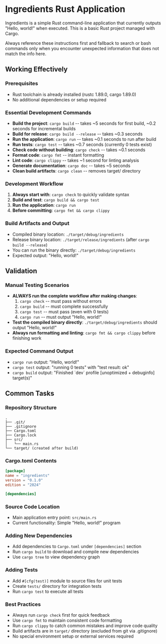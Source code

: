 # Ingredients Rust Application

Ingredients is a simple Rust command-line application that currently outputs "Hello, world!" when executed. This is a basic Rust project managed with Cargo.

Always reference these instructions first and fallback to search or bash commands only when you encounter unexpected information that does not match the info here.

## Working Effectively

### Prerequisites
- Rust toolchain is already installed (rustc 1.89.0, cargo 1.89.0)
- No additional dependencies or setup required

### Essential Development Commands
- **Build the project**: `cargo build` -- takes ~5 seconds for first build, ~0.2 seconds for incremental builds
- **Build for release**: `cargo build --release` -- takes ~0.3 seconds  
- **Run the application**: `cargo run` -- takes ~0.1 seconds to run after build
- **Run tests**: `cargo test` -- takes ~0.7 seconds (currently 0 tests exist)
- **Check code without building**: `cargo check` -- takes ~0.1 seconds
- **Format code**: `cargo fmt` -- instant formatting
- **Lint code**: `cargo clippy` -- takes ~1 second for linting analysis
- **Generate documentation**: `cargo doc` -- takes ~5 seconds
- **Clean build artifacts**: `cargo clean` -- removes target/ directory

### Development Workflow
1. **Always start with**: `cargo check` to quickly validate syntax
2. **Build and test**: `cargo build && cargo test`
3. **Run the application**: `cargo run`
4. **Before committing**: `cargo fmt && cargo clippy`

### Build Artifacts and Output
- Compiled binary location: `./target/debug/ingredients`
- Release binary location: `./target/release/ingredients` (after `cargo build --release`)
- You can run the binary directly: `./target/debug/ingredients`
- Expected output: "Hello, world!"

## Validation

### Manual Testing Scenarios
- **ALWAYS run the complete workflow after making changes**:
  1. `cargo check` -- must pass without errors
  2. `cargo build` -- must complete successfully  
  3. `cargo test` -- must pass (even with 0 tests)
  4. `cargo run` -- must output "Hello, world!"
- **Test the compiled binary directly**: `./target/debug/ingredients` should output "Hello, world!"
- **Always run formatting and linting**: `cargo fmt && cargo clippy` before finishing work

### Expected Command Output
- `cargo run` output: "Hello, world!"
- `cargo test` output: "running 0 tests" with "test result: ok"
- `cargo build` output: "Finished \`dev\` profile [unoptimized + debuginfo] target(s)"

## Common Tasks

### Repository Structure
```
.
├── .git/
├── .gitignore
├── Cargo.toml
├── Cargo.lock
├── src/
│   └── main.rs
└── target/ (created after build)
```

### Cargo.toml Contents
```toml
[package]
name = "ingredients"
version = "0.1.0"
edition = "2024"

[dependencies]
```

### Source Code Location
- Main application entry point: `src/main.rs`
- Current functionality: Simple "Hello, world!" program

### Adding New Dependencies
- Add dependencies to `Cargo.toml` under `[dependencies]` section
- Run `cargo build` to download and compile new dependencies
- Use `cargo tree` to view dependency graph

### Adding Tests
- Add `#[cfg(test)]` module to source files for unit tests
- Create `tests/` directory for integration tests
- Run `cargo test` to execute all tests

### Best Practices
- Always run `cargo check` first for quick feedback
- Use `cargo fmt` to maintain consistent code formatting
- Run `cargo clippy` to catch common mistakes and improve code quality
- Build artifacts are in `target/` directory (excluded from git via .gitignore)
- No special environment setup or external services required